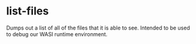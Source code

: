 # list-files

Dumps out a list of all of the files that it is able to see. Intended to be used to debug our WASI
runtime environment.
